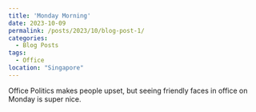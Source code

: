 ```yaml
---
title: 'Monday Morning' 
date: 2023-10-09
permalink: /posts/2023/10/blog-post-1/
categories:
  - Blog Posts
tags:
  - Office
location: "Singapore"
---
```


Office Politics makes people upset, but seeing friendly faces in office on Monday is super nice.

